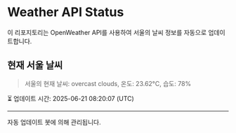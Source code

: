 
# Weather API Status

이 리포지토리는 OpenWeather API를 사용하여 서울의 날씨 정보를 자동으로 업데이트합니다.

## 현재 서울 날씨
> 서울의 현재 날씨: overcast clouds, 온도: 23.62°C, 습도: 78%

⏳ 업데이트 시간: 2025-06-21 08:20:07 (UTC)

---
자동 업데이트 봇에 의해 관리됩니다.
